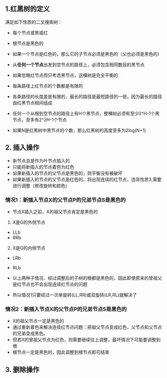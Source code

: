 ## 1.红黑树的定义
满足如下性质的二叉搜索树：
- 每个节点或黑或红
- 根节点是黑色的
- 如果一个节点是红色的，那么它的子节点必须是黑色的（父也必须是黑色的）
- 从**任何一个节点**出发到空节点的路径上，必须包含相同数目的黑节点

- 如果忽略红节点而只考虑黑节点，这棵树是完全平衡的
- 每条路径上红节点的个数都是有限的
- 各条路径的长度差是有限的，最长的路径是最短路径的一倍，因为最长的路径由红黑节点相间组成

- 任何一个从根到空节点的路径上有H个黑节点，整棵树必须有至少2^H-1个黑节点，至多有2^2H-1个节点
- 如果N是红黑树中黑节点的个数，那么红黑树的高度至多为2log(N+1)


## 2. 插入操作
- 新节点总是作为叶节点插入的
- 只能将新插入的节点着色为红色
- 如果新插入的节点的父节点是黑色的，则平衡没有被破坏
- 如果新插入的节点的父节点是红色的，将出现连续的红节点，违背性质3,需要进行调整（修改旋转和颜色）
### 情况1：新插入节点X的父节点P的兄弟节点S是黑色的
- 节点X插入之前，X的祖父节点肯定是黑色的
1. X是G的外侧节点
- LLb
- RRb
2. X是G的内侧节点
- LRb
- RLb

- 以上两种子情况，经过调整后的子树的根都是黑色的，因此即使原来的曾祖父是红节点也不会出现连续红节点的问题
- 所以情况1只要经过一次单旋转(LL,RR)或双旋转(LR,RL)就解决了

### 情况2：新插入节点X的父节点P的兄弟节点S是黑色的
- X的祖父节点一定是黑色的
- 通过重新着色来解决连续红节点问题：把祖父节点变成红色，父节点和父节点的兄弟变成黑色。
- 但若X的曾祖父节点为红色，则需要继续往上调整，最坏情况下可能要调整到根
- 根节点一定是黑色的，因此调整到根节点即可结束


## 3. 删除操作
